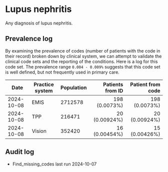 # Lupus nephritis

Any diagnosis of lupus nephritis.

## Prevalence log

By examining the prevalence of codes (number of patients with the code in their record) broken down by clinical system, we can attempt to validate the clinical code sets and the reporting of the conditions. Here is a log for this code set. The prevalence range `0.004 - 0.009%` suggests that this code set is well defined, but not frequently used in primary care.

| Date       | Practice system | Population | Patients from ID | Patient from code |
| ---------- | --------------- | ---------- | ---------------: | ----------------: |
| 2024-10-08 | EMIS            | 2712578    |    198 (0.0073%) |     198 (0.0073%) | 
| 2024-10-08 | TPP             | 216471     |    20 (0.00924%) |     20 (0.00924%) | 
| 2024-10-08 | Vision          | 352420     |    16 (0.00454%) |     15 (0.00426%) | 

## Audit log

- Find_missing_codes last run 2024-10-07
